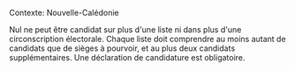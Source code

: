 Contexte: Nouvelle-Calédonie

Nul ne peut être candidat sur plus d'une liste ni dans plus d'une circonscription électorale. Chaque liste doit comprendre au moins autant de candidats que de sièges à pourvoir, et au plus deux candidats supplémentaires. Une déclaration de candidature est obligatoire.